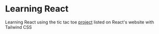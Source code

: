 # Learning React

Learning React using the tic tac toe [project](https://reactjs.org/tutorial/tutorial.html) listed on React's website with Tailwind CSS
